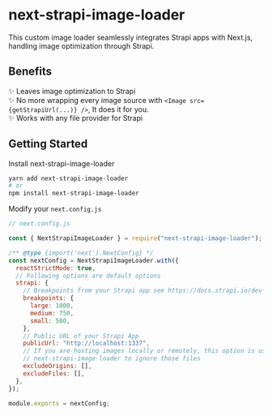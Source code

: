 # next-strapi-image-loader

This custom image loader seamlessly integrates Strapi apps with Next.js, handling image optimization through Strapi.

## Benefits

✨ Leaves image optimization to Strapi  
✨ No more wrapping every image source with `<Image src={getStrapiUrl(...)} />`, It does it for you.  
✨ Works with any file provider for Strapi

## Getting Started

Install next-strapi-image-loader

```bash
yarn add next-strapi-image-loader
# or
npm install next-strapi-image-loader
```

Modify your `next.config.js`

```js
// next.config.js

const { NextStrapiImageLoader } = require("next-strapi-image-loader");

/** @type {import('next').NextConfig} */
const nextConfig = NextStrapiImageLoader.with({
  reactStrictMode: true,
  // Following options are default options
  strapi: {
    // Breakpoints from your Strapi app see https://docs.strapi.io/dev-docs/plugins/upload#responsive-images
    breakpoints: {
      large: 1000,
      medium: 750,
      small: 500,
    },
    // Public URL of your Strapi App
    publicUrl: "http://localhost:1337",
    // If you are hosting images locally or remotely, this option is used to tell
    // next-strapi-image-loader to ignore those files
    excludeOrigins: [],
    excludeFiles: [],
  },
});

module.exports = nextConfig;
```
